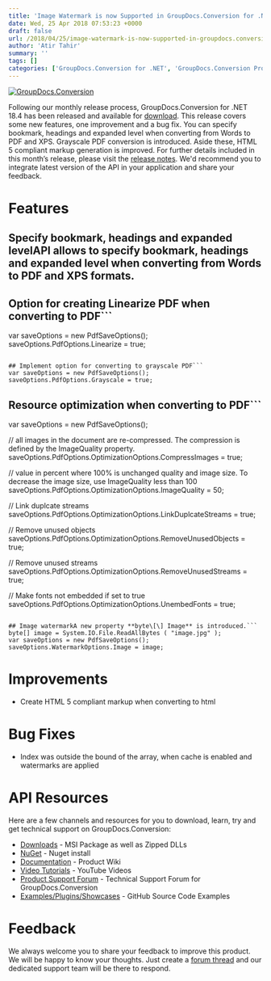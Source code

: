 ```yaml
---
title: 'Image Watermark is now Supported in GroupDocs.Conversion for .NET 18.4'
date: Wed, 25 Apr 2018 07:53:23 +0000
draft: false
url: /2018/04/25/image-watermark-is-now-supported-in-groupdocs.conversion-for-.net-18.4/
author: 'Atir Tahir'
summary: ''
tags: []
categories: ['GroupDocs.Conversion for .NET', 'GroupDocs.Conversion Product Family']
---
```


[![GroupDocs.Conversion](https://blog.groupdocs.com/wp-content/uploads/sites/4/2016/11/groupdocs-conversion-net.png)](https://www.groupdocs.com/products/conversion/net)

Following our monthly release process, GroupDocs.Conversion for .NET 18.4 has been released and available for [download](https://www.nuget.org/packages/groupdocs.conversion). This release covers some new features, one improvement and a bug fix. You can specify bookmark, headings and expanded level when converting from Words to PDF and XPS. Grayscale PDF conversion is introduced. Aside these, HTML 5 compliant markup generation is improved. For further details included in this month’s release, please visit the [release notes](https://docs.groupdocs.com/display/conversionnet/GroupDocs.Conversion+for+.NET+18.4+Release+Notes). We'd recommend you to integrate latest version of the API in your application and share your feedback.

# Features

## Specify bookmark, headings and expanded levelAPI allows to specify bookmark, headings and expanded level when converting from Words to PDF and XPS formats.

## Option for creating Linearize PDF when converting to PDF```
var saveOptions = new PdfSaveOptions();
saveOptions.PdfOptions.Linearize = true; 
```

## Implement option for converting to grayscale PDF```
var saveOptions = new PdfSaveOptions();
saveOptions.PdfOptions.Grayscale = true; 
```

## Resource optimization when converting to PDF```
var saveOptions = new PdfSaveOptions();
  
// all images in the document are re-compressed. The compression is defined by the ImageQuality property.
saveOptions.PdfOptions.OptimizationOptions.CompressImages = true;
  
//  value in percent where 100% is unchanged quality and image size. To decrease the image size, use ImageQuality less than 100
saveOptions.PdfOptions.OptimizationOptions.ImageQuality = 50;
  
// Link duplcate streams
saveOptions.PdfOptions.OptimizationOptions.LinkDuplcateStreams = true;
  
// Remove unused objects
saveOptions.PdfOptions.OptimizationOptions.RemoveUnusedObjects = true;
  
// Remove unused streams
saveOptions.PdfOptions.OptimizationOptions.RemoveUnusedStreams = true;
  
// Make fonts not embedded if set to true
saveOptions.PdfOptions.OptimizationOptions.UnembedFonts = true; 
```

## Image watermarkA new property **byte\[\] Image** is introduced.```
byte[] image = System.IO.File.ReadAllBytes ( "image.jpg" );
var saveOptions = new PdfSaveOptions();
saveOptions.WatermarkOptions.Image = image; 
```

# Improvements

*   Create HTML 5 compliant markup when converting to html

# Bug Fixes

*   Index was outside the bound of the array, when cache is enabled and watermarks are applied

# API Resources

Here are a few channels and resources for you to download, learn, try and get technical support on GroupDocs.Conversion:

*   [Downloads](https://downloads.groupdocs.com/conversion/net) - MSI Package as well as Zipped DLLs
*   [NuGet](https://www.nuget.org/packages/groupdocs.conversion) - Nuget install
*   [Documentation](https://docs.groupdocs.com/display/conversionnet/Home "Documentation") - Product Wiki
*   [Video Tutorials](https://www.youtube.com/playlist?list=PL25CTxMCj5vPBhL0PgywST_NF74_4IF4k "video tutorials") - YouTube Videos
*   [Product Support Forum](https://forum.groupdocs.com/c/conversion "Support forum") \- Technical Support Forum for GroupDocs.Conversion
*   [Examples/Plugins/Showcases](https://github.com/groupdocs-conversion/GroupDocs.Conversion-for-.NET "examples,plugins,showcases") - GitHub Source Code Examples

# Feedback

We always welcome you to share your feedback to improve this product. We will be happy to know your thoughts. Just create a [forum thread](https://forum.groupdocs.com/c/conversion) and our dedicated support team will be there to respond.




